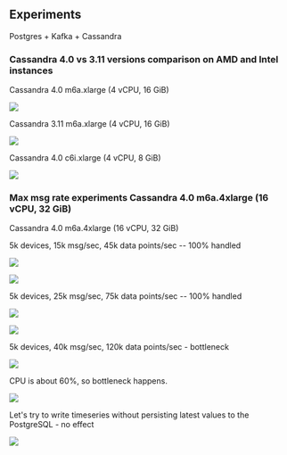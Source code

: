 ## Experiments

Postgres + Kafka + Cassandra

### Cassandra 4.0 vs 3.11 versions comparison on AMD and Intel instances

Cassandra 4.0 m6a.xlarge (4 vCPU, 16 GiB)

![](https://img.thingsboard.io/reference/performance-aws-instances/method/experiments/img_0.png)

Cassandra 3.11 m6a.xlarge (4 vCPU, 16 GiB)

![](https://img.thingsboard.io/reference/performance-aws-instances/method/experiments/img_1.png)

Cassandra 4.0 c6i.xlarge (4 vCPU, 8 GiB)

![](https://img.thingsboard.io/reference/performance-aws-instances/method/experiments/img_2.png)

### Max msg rate experiments Cassandra 4.0 m6a.4xlarge (16 vCPU, 32 GiB)

Cassandra 4.0 m6a.4xlarge (16 vCPU, 32 GiB)

5k devices, 15k msg/sec, 45k data points/sec -- 100% handled

![](https://img.thingsboard.io/reference/performance-aws-instances/method/experiments/img_4.png)

![](https://img.thingsboard.io/reference/performance-aws-instances/method/experiments/img_3.png)

5k devices, 25k msg/sec, 75k data points/sec -- 100% handled

![](https://img.thingsboard.io/reference/performance-aws-instances/method/experiments/img_5.png)

![](https://img.thingsboard.io/reference/performance-aws-instances/method/experiments/img_6.png)

5k devices, 40k msg/sec, 120k data points/sec - bottleneck

![](https://img.thingsboard.io/reference/performance-aws-instances/method/experiments/img_8.png)

CPU is about 60%, so bottleneck happens.

![](https://img.thingsboard.io/reference/performance-aws-instances/method/experiments/img_7.png)

Let's try to write timeseries without persisting latest values to the PostgreSQL - no effect

![](https://img.thingsboard.io/reference/performance-aws-instances/method/experiments/img_9.png)
